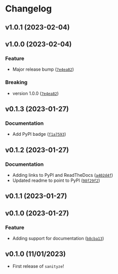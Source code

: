 # Changelog

<!--next-version-placeholder-->

## v1.0.1 (2023-02-04)


## v1.0.0 (2023-02-04)
### Feature
* Major release bump ([`7e4ea82`](https://github.com/UBC-MDS/sanityze/commit/7e4ea82d1cbd0b382e0d155e52f03b3a58409fac))

### Breaking
* version 1.0.0 ([`7e4ea82`](https://github.com/UBC-MDS/sanityze/commit/7e4ea82d1cbd0b382e0d155e52f03b3a58409fac))

## v0.1.3 (2023-01-27)
### Documentation
* Add PyPI badge ([`f1a7593`](https://github.com/UBC-MDS/sanityze/commit/f1a75938f11e0d3425f847e28bfee338b39f31f5))

## v0.1.2 (2023-01-27)
### Documentation
* Adding links to PyPI and ReadTheDocs ([`a402d4f`](https://github.com/UBC-MDS/sanityze/commit/a402d4f7372a40f218e9b842f0b02432d50d9c86))
* Updated readme to point to PyPI ([`98f29f2`](https://github.com/UBC-MDS/sanityze/commit/98f29f237a900d2eb1df23bd03bdc5f560186647))

## v0.1.1 (2023-01-27)


## v0.1.0 (2023-01-27)
### Feature
* Adding support for documentation ([`b8cba13`](https://github.com/UBC-MDS/sanityze/commit/b8cba1300a3c57a9ab0dc76ba8470ddf75921033))

## v0.1.0 (11/01/2023)

- First release of `sanityze`!